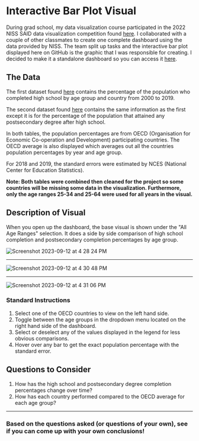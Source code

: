 # Interactive Bar Plot Visual

During grad school, my data visualization course participated in the 2022 NISS SAID data visualization competition found [here](https://www.niss.org/events/niss-statistically-accurate-interactive-displays-graphics-0). I collaborated with a couple of other classmates to create one complete dashboard using the data provided by NISS. The team split up tasks and the interactive bar plot displayed here on GitHub is the graphic that I was responsible for creating. I decided to make it a standalone dashboard so you can access it [here](https://alizay1.shinyapps.io/interactive-bar-plot-of-education-data/).




## The Data

The first dataset found [here](https://nces.ed.gov/programs/digest/d20/tables/dt20_603.10.asp) contains the percentage of the population who completed high school by age group and country from 2000 to 2019. 

The second dataset found [here](https://nces.ed.gov/programs/digest/d20/tables/dt20_603.20.asp) contains the same information as the first except it is for the percentage of the population that attained any postsecondary degree after high school.

In both tables, the population percentages are from OECD (Organisation for Economic Co-operation and Development) participating countries. The OECD average is also displayed which averages out all the countries population percentages by year and age group.

For 2018 and 2019, the standard errors were  estimated by NCES (National Center for Education Statistics).


**Note: Both tables were combined then cleaned for the project so some countries will be missing some data in the visualization. Furthermore, only the age ranges 25-34 and 25-64 were used for all years in the visual.**


## Description of Visual


When you open up the dashboard, the base visual is shown under the "All Age Ranges" selection. It does a side by side comparison of high school completion and postsecondary completion percentages by age group.

![Screenshot 2023-09-12 at 4 28 24 PM](https://github.com/alizay1/interactive-bar-plot-visual/assets/101383537/dd2d390d-fd3d-4785-97cf-5067007c09af)

***




![Screenshot 2023-09-12 at 4 30 48 PM](https://github.com/alizay1/interactive-bar-plot-visual/assets/101383537/b0edf4f1-c441-41b3-aa39-d412c2d52691)



***

![Screenshot 2023-09-12 at 4 31 06 PM](https://github.com/alizay1/interactive-bar-plot-visual/assets/101383537/3505fbe1-2566-4762-827e-812bf26b41c4)



### Standard Instructions
1. Select one of the OECD countries to view on the left hand side.
2. Toggle between the age groups in the dropdown menu located on the right hand side of the dashboard.
3. Select or deselect any of the values displayed in the legend for less obvious comparisons.
4. Hover over any bar to get the exact population percentage with the standard error.


## Questions to Consider

1. How has the high school and postsecondary degree completion percentages change over time?
2. How has each country performed compared to the OECD average for each age group?

***


### Based on the questions asked (or questions of your own), see if you can come up with your own conclusions!







